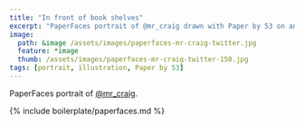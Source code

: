 ```yaml
---
title: "In front of book shelves"
excerpt: "PaperFaces portrait of @mr_craig drawn with Paper by 53 on an iPad."
image: 
  path: &image /assets/images/paperfaces-mr-craig-twitter.jpg 
  feature: *image
  thumb: /assets/images/paperfaces-mr-craig-twitter-150.jpg
tags: [portrait, illustration, Paper by 53]
---
```


PaperFaces portrait of [@mr_craig](http://twitter.com/mr_craig).

{% include boilerplate/paperfaces.md %}
